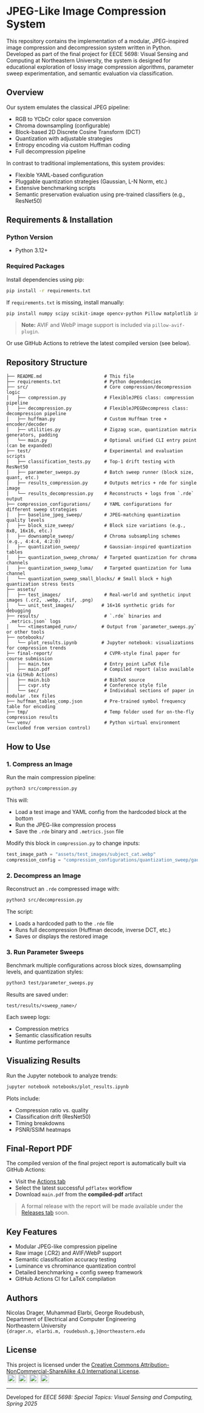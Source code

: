 # JPEG-Like Image Compression System

This repository contains the implementation of a modular, JPEG-inspired image compression and decompression system written in Python. Developed as part of the final project for EECE 5698: Visual Sensing and Computing at Northeastern University, the system is designed for educational exploration of lossy image compression algorithms, parameter sweep experimentation, and semantic evaluation via classification.

## Overview
Our system emulates the classical JPEG pipeline:
- RGB to YCbCr color space conversion
- Chroma downsampling (configurable)
- Block-based 2D Discrete Cosine Transform (DCT)
- Quantization with adjustable strategies
- Entropy encoding via custom Huffman coding
- Full decompression pipeline

In contrast to traditional implementations, this system provides:
- Flexible YAML-based configuration
- Pluggable quantization strategies (Gaussian, L-N Norm, etc.)
- Extensive benchmarking scripts
- Semantic preservation evaluation using pre-trained classifiers (e.g., ResNet50)

## Requirements & Installation

### Python Version
- Python 3.12+

### Required Packages
Install dependencies using pip:

```bash
pip install -r requirements.txt
```

If `requirements.txt` is missing, install manually:
```bash
pip install numpy scipy scikit-image opencv-python Pillow matplotlib imageio rawpy pandas torch torchvision
```

> **Note:** AVIF and WebP image support is included via `pillow-avif-plugin`.

Or use GitHub Actions to retrieve the latest compiled version (see below).
## Repository Structure
```
├── README.md                       # This file
├── requirements.txt                # Python dependencies
├── src/                            # Core compression/decompression logic
│   ├── compression.py              # FlexibleJPEG class: compression pipeline
│   ├── decompression.py            # FlexibleJPEGDecompress class: decompression pipeline
│   ├── huffman.py                  # Custom Huffman tree + encoder/decoder
│   ├── utilities.py                # Zigzag scan, quantization matrix generators, padding
│   └── main.py                     # Optional unified CLI entry point (can be expanded)
├── test/                           # Experimental and evaluation scripts
│   ├── classification_tests.py     # Top-1 drift testing with ResNet50
│   ├── parameter_sweeps.py         # Batch sweep runner (block size, quant, etc.)
│   ├── results_compression.py      # Outputs metrics + rde for single image
│   └── results_decompression.py    # Reconstructs + logs from `.rde` output
├── compression_configurations/     # YAML configurations for different sweep strategies
│   ├── baseline_jpeg_sweep/        # JPEG-matching quantization quality levels
│   ├── block_size_sweep/           # Block size variations (e.g., 8x8, 16x16, etc.)
│   ├── downsample_sweep/           # Chroma subsampling schemes (e.g., 4:4:4, 4:2:0)
│   ├── quantization_sweep/         # Gaussian-inspired quantization tables
│   ├── quantization_sweep_chroma/  # Targeted quantization for chroma channels
│   ├── quantization_sweep_luma/    # Targeted quantization for luma channel
│   └── quantization_sweep_small_blocks/ # Small block + high quantization stress tests
├── assets/
│   ├── test_images/                # Real-world and synthetic input images (.cr2, .webp, .tif, .png)
│   └── unit_test_images/          # 16×16 synthetic grids for debugging
├── results/                        # `.rde` binaries and `.metrics.json` logs
│   └── <timestamped_run>/         # Output from `parameter_sweeps.py` or other tools
├── notebooks/
│   └── plot_results.ipynb         # Jupyter notebook: visualizations for compression trends
├── final-report/                   # CVPR-style final paper for course submission
│   ├── main.tex                    # Entry point LaTeX file
│   ├── main.pdf                    # Compiled report (also available via GitHub Actions)
│   ├── main.bib                    # BibTeX source
│   ├── cvpr.sty                    # Conference style file
│   └── sec/                        # Individual sections of paper in modular .tex files
├── huffman_tables_comp.json        # Pre-trained symbol frequency table for encoding
├── tmp/                            # Temp folder used for on-the-fly compression results
└── venv/                           # Python virtual environment (excluded from version control)
```

## How to Use

### 1. Compress an Image
Run the main compression pipeline:

```bash
python3 src/compression.py
```

This will:
- Load a test image and YAML config from the hardcoded block at the bottom
- Run the JPEG-like compression process
- Save the `.rde` binary and `.metrics.json` file

Modify this block in `compression.py` to change inputs:
```python
test_image_path = "assets/test_images/subject_cat.webp"
compression_config = "compression_configurations/quantization_sweep/gauss_quantization_most_agressive.yaml"
```

### 2. Decompress an Image
Reconstruct an `.rde` compressed image with:

```bash
python3 src/decompression.py
```

The script:
- Loads a hardcoded path to the `.rde` file
- Runs full decompression (Huffman decode, inverse DCT, etc.)
- Saves or displays the restored image

### 3. Run Parameter Sweeps
Benchmark multiple configurations across block sizes, downsampling levels, and quantization styles:

```bash
python3 test/parameter_sweeps.py
```

Results are saved under:
```
test/results/<sweep_name>/
```

Each sweep logs:
- Compression metrics
- Semantic classification results
- Runtime performance

## Visualizing Results
Run the Jupyter notebook to analyze trends:

```bash
jupyter notebook notebooks/plot_results.ipynb
```

Plots include:
- Compression ratio vs. quality
- Classification drift (ResNet50)
- Timing breakdowns
- PSNR/SSIM heatmaps

## Final-Report PDF
The compiled version of the final project report is automatically built via GitHub Actions:

- Visit the [Actions tab](../../actions)
- Select the latest successful `pdflatex` workflow
- Download `main.pdf` from the **compiled-pdf** artifact

> A formal release with the report will be made available under the [Releases tab](../../releases) soon.

## Key Features
- Modular JPEG-like compression pipeline
- Raw image (.CR2) and AVIF/WebP support
- Semantic classification accuracy testing
- Luminance vs chrominance quantization control
- Detailed benchmarking + config sweep framework
- GitHub Actions CI for LaTeX compilation

## Authors
Nicolas Drager, Muhammad Elarbi, George Roudebush,  
Department of Electrical and Computer Engineering  
Northeastern University  
`{drager.n, elarbi.m, roudebush.g,}@northeastern.edu`

## License

This project is licensed under the [Creative Commons Attribution-NonCommercial-ShareAlike 4.0 International License](https://creativecommons.org/licenses/by-nc-sa/4.0/).  
<img style="height:22px!important;margin-left:3px;vertical-align:text-bottom;" src="https://mirrors.creativecommons.org/presskit/icons/cc.svg?ref=chooser-v1" alt="">
<img style="height:22px!important;margin-left:3px;vertical-align:text-bottom;" src="https://mirrors.creativecommons.org/presskit/icons/by.svg?ref=chooser-v1" alt="">
<img style="height:22px!important;margin-left:3px;vertical-align:text-bottom;" src="https://mirrors.creativecommons.org/presskit/icons/nc.svg?ref=chooser-v1" alt="">
<img style="height:22px!important;margin-left:3px;vertical-align:text-bottom;" src="https://mirrors.creativecommons.org/presskit/icons/sa.svg?ref=chooser-v1" alt="">

---
Developed for *EECE 5698: Special Topics: Visual Sensing and Computing,  Spring 2025*